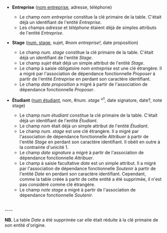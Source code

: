 - **Entreprise** (<ins>nom entreprise</ins>, adresse, téléphone)
  - Le champ _nom entreprise_ constitue la clé primaire de la table. C'était déjà un identifiant de l'entité _Entreprise_.
  - Les champs _adresse_ et _téléphone_ étaient déjà de simples attributs de l'entité _Entreprise_.

- **Stage** (<ins>num. stage</ins>, sujet, _#nom entreprise!_, date proposition)
  - Le champ _num. stage_ constitue la clé primaire de la table. C'était déjà un identifiant de l'entité _Stage_.
  - Le champ _sujet_ était déjà un simple attribut de l'entité _Stage_.
  - Le champ à saisie obligatoire _nom entreprise_ est une clé étrangère. Il a migré par l'association de dépendance fonctionnelle _Proposer_ à partir de l'entité _Entreprise_ en perdant son caractère identifiant.
  - Le champ _date proposition_ a migré à partir de l'association de dépendance fonctionnelle _Proposer_.

- **Étudiant** (<ins>num étudiant</ins>, nom, _#num. stage_ <sup>u1</sup>, date signature, date?, note stage)
  - Le champ _num étudiant_ constitue la clé primaire de la table. C'était déjà un identifiant de l'entité _Étudiant_.
  - Le champ _nom_ était déjà un simple attribut de l'entité _Étudiant_.
  - Le champ _num. stage_ est une clé étrangère. Il a migré par l'association de dépendance fonctionnelle _Attribuer_ à partir de l'entité _Stage_ en perdant son caractère identifiant. Il obéit en outre à la contrainte d'unicité 1.
  - Le champ _date signature_ a migré à partir de l'association de dépendance fonctionnelle _Attribuer_.
  - Le champ à saisie facultative _date_ est un simple attribut. Il a migré par l'association de dépendance fonctionnelle _Soutenir_ à partir de l'entité _Date_ en perdant son caractère identifiant. Cependant, comme la table créée à partir de cette entité a été supprimée, il n'est pas considéré comme clé étrangère.
  - Le champ _note stage_ a migré à partir de l'association de dépendance fonctionnelle _Soutenir_.
<br>
----


**NB.** La table _Date_ a été supprimée car elle était réduite à la clé primaire de son entité d'origine.
